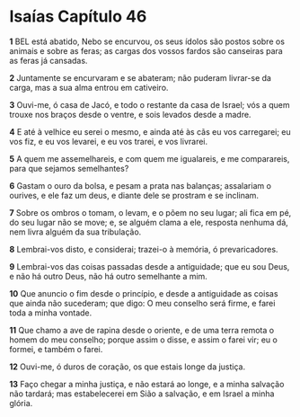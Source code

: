# Isaías Capítulo 46

**1** 	BEL está abatido, Nebo se encurvou, os seus ídolos são postos sobre os animais e sobre as feras; as cargas dos vossos fardos são canseiras para as feras já cansadas.

**2** 	Juntamente se encurvaram e se abateram; não puderam livrar-se da carga, mas a sua alma entrou em cativeiro.

**3** 	Ouvi-me, ó casa de Jacó, e todo o restante da casa de Israel; vós a quem trouxe nos braços desde o ventre, e sois levados desde a madre.

**4** 	E até à velhice eu serei o mesmo, e ainda até às cãs eu vos carregarei; eu vos fiz, e eu vos levarei, e eu vos trarei, e vos livrarei.

**5** 	A quem me assemelhareis, e com quem me igualareis, e me comparareis, para que sejamos semelhantes?

**6** 	Gastam o ouro da bolsa, e pesam a prata nas balanças; assalariam o ourives, e ele faz um deus, e diante dele se prostram e se inclinam.

**7** 	Sobre os ombros o tomam, o levam, e o põem no seu lugar; ali fica em pé, do seu lugar não se move; e, se alguém clama a ele, resposta nenhuma dá, nem livra alguém da sua tribulação.

**8** 	Lembrai-vos disto, e considerai; trazei-o à memória, ó prevaricadores.

**9** 	Lembrai-vos das coisas passadas desde a antiguidade; que eu sou Deus, e não há outro Deus, não há outro semelhante a mim.

**10** 	Que anuncio o fim desde o princípio, e desde a antiguidade as coisas que ainda não sucederam; que digo: O meu conselho será firme, e farei toda a minha vontade.

**11** 	Que chamo a ave de rapina desde o oriente, e de uma terra remota o homem do meu conselho; porque assim o disse, e assim o farei vir; eu o formei, e também o farei.

**12** 	Ouvi-me, ó duros de coração, os que estais longe da justiça.

**13** 	Faço chegar a minha justiça, e não estará ao longe, e a minha salvação não tardará; mas estabelecerei em Sião a salvação, e em Israel a minha glória.

